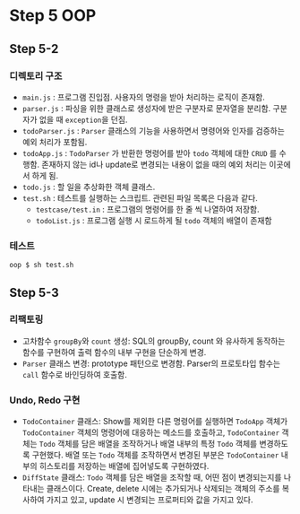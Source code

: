 # Step 5 OOP

## Step 5-2

### 디렉토리 구조

- `main.js` : 프로그램 진입점. 사용자의 명령을 받아 처리하는 로직이 존재함.
- `parser.js` : 파싱을 위한 클래스로 생성자에 받은 구분자로 문자열을 분리함. 구분자가 없을 때 `exception`을 던짐.
- `todoParser.js` : `Parser` 클래스의 기능을 사용하면서 명령어와 인자를 검증하는 예외 처리가 포함됨. 
- `todoApp.js` : `TodoParser` 가 반환한 명령어를 받아 `todo` 객체에 대한 `CRUD` 를 수행함. 존재하지 않는 id나 update로 변경되는 내용이 없을 때의 예외 처리는 이곳에서 하게 됨.
- `todo.js` : 할 일을 추상화한 객체 클래스.
- `test.sh` : 테스트를 실행하는 스크립트. 관련된 파일 목록은 다음과 같다.
  - `testcase/test.in` : 프로그램의 명령어를 한 줄 씩 나열하여 저장함.
  - `todoList.js` : 프로그램 실행 시 로드하게 될 `todo` 객체의 배열이 존재함

### 테스트

```console
oop $ sh test.sh
```

## Step 5-3

### 리팩토링

- 고차함수 `groupBy`와 `count` 생성: SQL의 groupBy, count 와 유사하게 동작하는 함수를 구현하여 출력 함수의 내부 구현을 단순하게 변경.
- `Parser` 클래스 변경: prototype 패턴으로 변경함. Parser의 프로토타입 함수는 `call` 함수로 바인딩하여 호출함.



### Undo, Redo 구현

- `TodoContainer` 클래스: Show를 제외한 다른 명령어를 실행하면 `TodoApp` 객체가  `TodoContainer` 객체의 명령어에 대응하는 메소드를 호출하고, `TodoContainer` 객체는 `Todo` 객체를 담은 배열을 조작하거나 배열 내부의 특정 `Todo` 객체를 변경하도록 구현했다. 배열 또는 `Todo` 객체를 조작하면서 변경된 부분은 `TodoContainer` 내부의 히스토리를 저장하는 배열에 집어넣도록 구현하였다. 
- `DiffState` 클래스: `Todo` 객체를 담은 배열을 조작할 때, 어떤 점이 변경되는지를 나타내는 클래스이다. Create, delete 시에는 추가되거나 삭제되는 객체의 주소를 복사하여 가지고 있고, update 시 변경되는 프로퍼티와 값을 가지고 있다.
